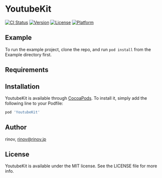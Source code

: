 # YoutubeKit

[![CI Status](http://img.shields.io/travis/rinov/YoutubeKit.svg?style=flat)](https://travis-ci.org/rinov/YoutubeKit)
[![Version](https://img.shields.io/cocoapods/v/YoutubeKit.svg?style=flat)](http://cocoapods.org/pods/YoutubeKit)
[![License](https://img.shields.io/cocoapods/l/YoutubeKit.svg?style=flat)](http://cocoapods.org/pods/YoutubeKit)
[![Platform](https://img.shields.io/cocoapods/p/YoutubeKit.svg?style=flat)](http://cocoapods.org/pods/YoutubeKit)

## Example

To run the example project, clone the repo, and run `pod install` from the Example directory first.

## Requirements

## Installation

YoutubeKit is available through [CocoaPods](http://cocoapods.org). To install
it, simply add the following line to your Podfile:

```ruby
pod 'YoutubeKit'
```

## Author

rinov, rinov@rinov.jp

## License

YoutubeKit is available under the MIT license. See the LICENSE file for more info.
